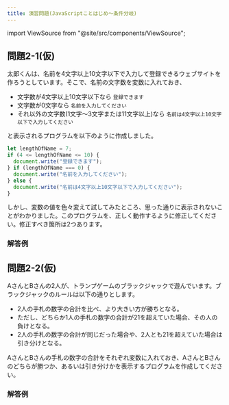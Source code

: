 ```yaml
---
title: 演習問題(JavaScriptことはじめ〜条件分岐)
---
```


import ViewSource from "@site/src/components/ViewSource";

## 問題2-1(仮)

太郎くんは、名前を4文字以上10文字以下で入力して登録できるウェブサイトを作ろうとしています。そこで、名前の文字数を変数に入れておき、

- 文字数が4文字以上10文字以下なら `登録できます`
- 文字数が0文字なら `名前を入力してください`
- それ以外の文字数(1文字〜3文字または11文字以上)なら `名前は4文字以上10文字以下で入力してください` 

と表示されるプログラムを以下のように作成しました。

```javascript
let lengthOfName = 7;
if (4 <= lengthOfName <= 10) {
  document.write("登録できます");
} if (lengthOfName === 0) {
  document.write("名前を入力してください");
} else {
  document.write("名前は4文字以上10文字以下で入力してください");
}
```

しかし、変数の値を色々変えて試してみたところ、思った通りに表示されないことがわかりました。このプログラムを、正しく動作するように修正してください。修正すべき箇所は2つあります。

### 解答例

<ViewSource path="/src/pages/exercise/lecture2/condition/_samples/length-of-name" />

## 問題2-2(仮)

AさんとBさんの2人が、トランプゲームのブラックジャックで遊んでいます。ブラックジャックのルールは以下の通りとします。

- 2人の手札の数字の合計を比べ、より大きい方が勝ちとなる。
- ただし、どちらか1人の手札の数字の合計が21を超えていた場合、その人の負けとなる。
- 2人の手札の数字の合計が同じだった場合や、2人とも21を超えていた場合は引き分けとなる。

AさんとBさんの手札の数字の合計をそれぞれ変数に入れておき、AさんとBさんのどちらが勝つか、あるいは引き分けかを表示するプログラムを作成してください。

### 解答例

<ViewSource path="/src/pages/exercise/lecture2/condition/_samples/blackjack" />
